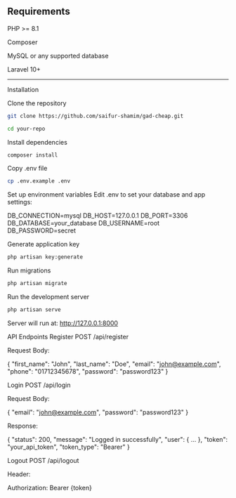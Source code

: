 ## Requirements

PHP >= 8.1

Composer

MySQL or any supported database

Laravel 10+

---

Installation

Clone the repository

```bash
git clone https://github.com/saifur-shamim/gad-cheap.git

````

```bash
cd your-repo
````

Install dependencies

```bash
composer install
````

Copy .env file

```bash
cp .env.example .env
````

Set up environment variables
Edit .env to set your database and app settings:

DB_CONNECTION=mysql
DB_HOST=127.0.0.1
DB_PORT=3306
DB_DATABASE=your_database
DB_USERNAME=root
DB_PASSWORD=secret


Generate application key

```bash
php artisan key:generate
````



Run migrations


```bash
php artisan migrate
````

Run the development server

```bash
php artisan serve
````






Server will run at: http://127.0.0.1:8000

API Endpoints
Register
POST /api/register


Request Body:

{
    "first_name": "John",
    "last_name": "Doe",
    "email": "john@example.com",
    "phone": "01712345678",
    "password": "password123"
}

Login
POST /api/login


Request Body:

{
    "email": "john@example.com",
    "password": "password123"
}


Response:

{
  "status": 200,
  "message": "Logged in successfully",
  "user": { ... },
  "token": "your_api_token",
  "token_type": "Bearer"
}

Logout
POST /api/logout


Header:

Authorization: Bearer {token}

